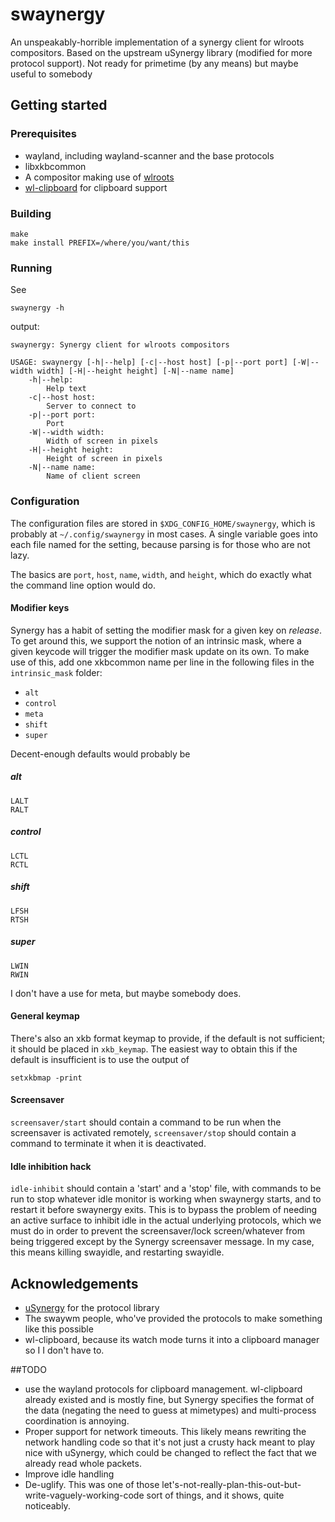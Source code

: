 # swaynergy

An unspeakably-horrible implementation of a synergy client for wlroots
compositors. Based on the upstream uSynergy library (modified for more protocol
support). Not ready for primetime (by any means) but maybe useful to somebody

## Getting started

### Prerequisites

* wayland, including wayland-scanner and the base protocols
* libxkbcommon
* A compositor making use of [wlroots](https://github.com/swaywm/wlroots)
* [wl-clipboard](https://github.com/bugaevc/wl-clipboard) for clipboard support

### Building

```
make
make install PREFIX=/where/you/want/this
```

### Running

See 
```
swaynergy -h
```
output:
```
swaynergy: Synergy client for wlroots compositors

USAGE: swaynergy [-h|--help] [-c|--host host] [-p|--port port] [-W|--width width] [-H|--height height] [-N|--name name]
	-h|--help:
		Help text
	-c|--host host:
		Server to connect to
	-p|--port port:
		Port
	-W|--width width:
		Width of screen in pixels
	-H|--height height:
		Height of screen in pixels
	-N|--name name:
		Name of client screen
```
### Configuration

The configuration files are stored in `$XDG_CONFIG_HOME/swaynergy`, which is
probably at `~/.config/swaynergy` in most cases. A single variable goes into 
each file named for the setting, because parsing is for those who are not lazy.

The basics are `port`, `host`, `name`, `width`, and `height`, which do exactly
what the command line option would do. 

#### Modifier keys

Synergy has a habit of setting the modifier mask for a given key on *release*.
To get around this, we support the notion of an intrinsic mask, where a given
keycode will trigger the modifier mask update on its own. To make use of this,
add one xkbcommon name per line in the following files in the `intrinsic_mask` 
folder:

* `alt`
* `control`
* `meta`
* `shift`
* `super`

Decent-enough defaults would probably be
##### alt
```
LALT
RALT
```
##### control
```
LCTL
RCTL
```
##### shift
```
LFSH
RTSH
```
##### super
```
LWIN
RWIN
```

I don't have a use for meta, but maybe somebody does. 

#### General keymap

There's also an xkb format keymap to provide, if the default is not sufficient;
it should be placed in `xkb_keymap`. The easiest way to obtain this if the
default is insufficient is to use the output of
```
setxkbmap -print
```

#### Screensaver

`screensaver/start` should contain a command to be run when the screensaver is
activated remotely, `screensaver/stop` should contain a command to terminate
it when it is deactivated. 

#### Idle inhibition hack

`idle-inhibit` should contain a 'start' and a 'stop' file, with commands to
be run to stop whatever idle monitor is working when swaynergy starts, and 
to restart it before swaynergy exits. This is to bypass the problem of needing
an active surface to inhibit idle in the actual underlying protocols, which 
we must do in order to prevent the screensaver/lock screen/whatever from being
triggered except by the Synergy screensaver message. In my case, this means
killing swayidle, and restarting swayidle.

## Acknowledgements

* [uSynergy](https://github.com/symless/synergy-micro-client) for the protocol library
* The swaywm people, who've provided the protocols to make something like this
possible
* wl-clipboard, because its watch mode turns it into a clipboard manager so I
I don't have to.

##TODO

* use the wayland protocols for clipboard management. wl-clipboard already existed
and is mostly fine, but Synergy specifies the format of the data (negating the 
need to guess at mimetypes) and multi-process coordination is annoying. 
* Proper support for network timeouts. This likely means rewriting the network
handling code so that it's not just a crusty hack meant to play nice with 
uSynergy, which could be changed to reflect the fact that we already read whole
packets.
* Improve idle handling
* De-uglify. This was one of those let's-not-really-plan-this-out-but-write-vaguely-working-code
sort of things, and it shows, quite noticeably. 
